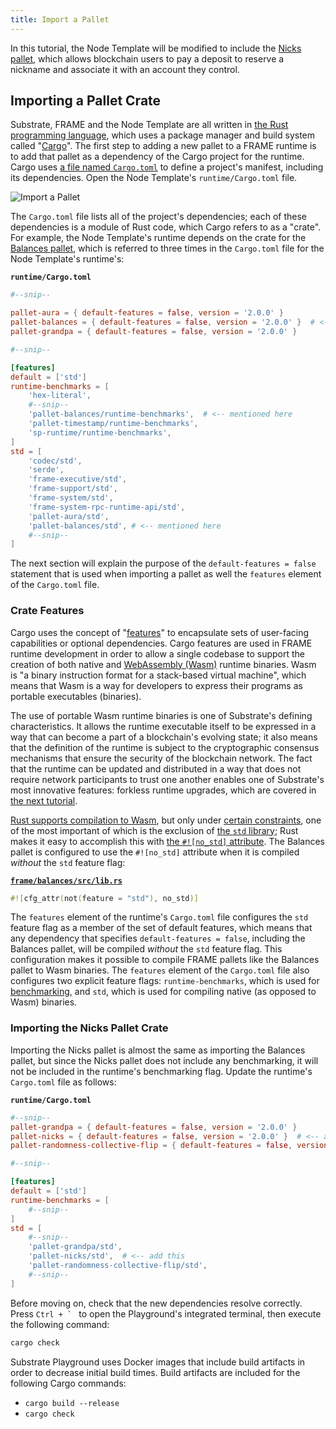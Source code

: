 ```yaml
---
title: Import a Pallet
---
```


In this tutorial, the Node Template will be modified to include the
[Nicks pallet](https://substrate.dev/rustdocs/v2.0.0-rc6/pallet_nicks/index.html), which allows
blockchain users to pay a deposit to reserve a nickname and associate it with an account they
control.

## Importing a Pallet Crate

Substrate, FRAME and the Node Template are all written in
[the Rust programming language](https://www.rust-lang.org/), which uses a package manager and build
system called "[Cargo](https://doc.rust-lang.org/book/ch01-03-hello-cargo.html)". The first step to
adding a new pallet to a FRAME runtime is to add that pallet as a dependency of the Cargo project
for the runtime. Cargo uses
[a file named `Cargo.toml`](https://doc.rust-lang.org/cargo/reference/manifest.html) to define a
project's manifest, including its dependencies. Open the Node Template's `runtime/Cargo.toml` file.

![Import a Pallet](assets/tutorials/playground/02-import.png)

The `Cargo.toml` file lists all of the project's dependencies; each of these dependencies is a
module of Rust code, which Cargo refers to as a "crate". For example, the Node Template's runtime
depends on the crate for the
[Balances pallet](https://substrate.dev/rustdocs/v2.0.0-rc6/pallet_balances/index.html), which is
referred to three times in the `Cargo.toml` file for the Node Template's runtime's:

**`runtime/Cargo.toml`**

```TOML
#--snip--

pallet-aura = { default-features = false, version = '2.0.0' }
pallet-balances = { default-features = false, version = '2.0.0' }  # <-- included as dependency here
pallet-grandpa = { default-features = false, version = '2.0.0' }

#--snip--

[features]
default = ['std']
runtime-benchmarks = [
    'hex-literal',
    #--snip--
    'pallet-balances/runtime-benchmarks',  # <-- mentioned here
    'pallet-timestamp/runtime-benchmarks',
    'sp-runtime/runtime-benchmarks',
]
std = [
    'codec/std',
    'serde',
    'frame-executive/std',
    'frame-support/std',
    'frame-system/std',
    'frame-system-rpc-runtime-api/std',
    'pallet-aura/std',
    'pallet-balances/std', # <-- mentioned here
    #--snip--
]
```

The next section will explain the purpose of the `default-features = false` statement that is used
when importing a pallet as well the `features` element of the `Cargo.toml` file.

### Crate Features

Cargo uses the concept of "[features](https://doc.rust-lang.org/cargo/reference/features.html)" to
encapsulate sets of user-facing capabilities or optional dependencies. Cargo features are used in
FRAME runtime development in order to allow a single codebase to support the creation of both native
and [WebAssembly (Wasm)](https://webassembly.org/) runtime binaries. Wasm is "a binary instruction
format for a stack-based virtual machine", which means that Wasm is a way for developers to express
their programs as portable executables (binaries).

The use of portable Wasm runtime binaries is one of Substrate's defining characteristics. It allows
the runtime executable itself to be expressed in a way that can become a part of a blockchain's
evolving state; it also means that the definition of the runtime is subject to the cryptographic
consensus mechanisms that ensure the security of the blockchain network. The fact that the runtime
can be updated and distributed in a way that does not require network participants to trust one
another enables one of Substrate's most innovative features: forkless runtime upgrades, which are
covered in [the next tutorial](../upgrade-a-chain).

[Rust supports compilation to Wasm](https://rustwasm.github.io/docs/book/introduction.html), but
only under
[certain constraints](https://rustwasm.github.io/docs/book/reference/which-crates-work-with-wasm.html),
one of the most important of which is the exclusion of
[the `std` library](https://doc.rust-lang.org/std/); Rust makes it easy to accomplish this with
[the `#![no_std]` attribute](https://doc.rust-lang.org/1.7.0/book/no-stdlib.html). The Balances
pallet is configured to use the `#![no_std]` attribute when it is compiled _without_ the `std`
feature flag:

**[`frame/balances/src/lib.rs`](https://github.com/paritytech/substrate/blob/v2.0.0-rc6/frame/balances/src/lib.rs)**

```rust
#![cfg_attr(not(feature = "std"), no_std)]
```

The `features` element of the runtime's `Cargo.toml` file configures the `std` feature flag as a
member of the set of default features, which means that any dependency that specifies
`default-features = false`, including the Balances pallet, will be compiled _without_ the `std`
feature flag. This configuration makes it possible to compile FRAME pallets like the Balances pallet
to Wasm binaries. The `features` element of the `Cargo.toml` file also configures two explicit
feature flags: `runtime-benchmarks`, which is used for
[benchmarking](https://github.com/paritytech/substrate/tree/v2.0.0/frame/benchmarking), and `std`,
which is used for compiling native (as opposed to Wasm) binaries.

### Importing the Nicks Pallet Crate

Importing the Nicks pallet is almost the same as importing the Balances pallet, but since the Nicks
pallet does not include any benchmarking, it will not be included in the runtime's benchmarking
flag. Update the runtime's `Cargo.toml` file as follows:

**`runtime/Cargo.toml`**

```TOML
#--snip--
pallet-grandpa = { default-features = false, version = '2.0.0' }
pallet-nicks = { default-features = false, version = '2.0.0' }  # <-- add this
pallet-randomness-collective-flip = { default-features = false, version = '2.0.0' }

#--snip--

[features]
default = ['std']
runtime-benchmarks = [
    #--snip--
]
std = [
    #--snip--
    'pallet-grandpa/std',
    'pallet-nicks/std',  # <-- add this
    'pallet-randomness-collective-flip/std',
    #--snip--
]
```

Before moving on, check that the new dependencies resolve correctly. Press `` Ctrl + `  `` to open
the Playground's integrated terminal, then execute the following command:

```bash
cargo check
```

Substrate Playground uses Docker images that include build artifacts in order to decrease initial
build times. Build artifacts are included for the following Cargo commands:

- `cargo build --release`
- `cargo check`
